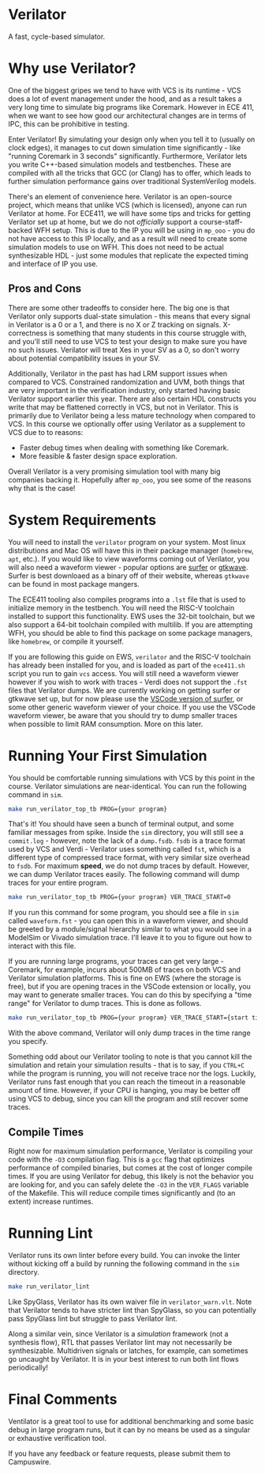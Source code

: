 # Verilator

A fast, cycle-based simulator.

# Why use Verilator?

One of the biggest gripes we tend to have with VCS is its runtime - VCS does a
lot of event management under the hood, and as a result takes a very long time
to simulate big programs like Coremark. However in ECE 411, when we want to see
how good our architectural changes are in terms of IPC, this can be prohibitive
in testing.

Enter Verilator! By simulating your design only when you tell it to (usually on
clock edges), it manages to cut down simulation time significantly - like
"running Coremark in 3 seconds" significantly. Furthermore, Verilator lets you
write C++-based simulation models and testbenches. These are compiled with all
the tricks that GCC (or Clang) has to offer, which leads to further simulation
performance gains over traditional SystemVerilog models.

There's an element of convenience here. Verilator is an open-source project,
which means that unlike VCS (which is licensed), anyone can run Verilator at
home. For ECE411, we will have some tips and tricks for getting Verilator set up
at home, but we do not *officially* support a course-staff-backed WFH
setup. This is due to the IP you will be using in `mp_ooo` - you do not have
access to this IP locally, and as a result will need to create some simulation
models to use on WFH. This does not need to be actual synthesizable HDL - just
some modules that replicate the expected timing and interface of IP you use.

## Pros and Cons

There are some other tradeoffs to consider here. The big one is that Verilator
only supports dual-state simulation - this means that every signal in Verilator
is a 0 or a 1, and there is no X or Z tracking on signals. X-correctness is
something that many students in this course struggle with, and you'll still need
to use VCS to test your design to make sure you have no such issues. Verilator
will treat Xes in your SV as a 0, so don't worry about potential compatibility
issues in your SV.

Additionally, Verilator in the past has had LRM support issues when compared to
VCS. Constrained randomization and UVM, both things that are very important in
the verification industry, only started having basic Verilator support earlier
this year. There are also certain HDL constructs you write that may be flattened
correctly in VCS, but not in Verilator. This is primarily due to Verilator being
a less mature technology when compared to VCS. In this course we optionally offer using
Verilator as a supplement to VCS due to to reasons:

- Faster debug times when dealing with something like Coremark.
- More feasible & faster design space exploration.

Overall Verilator is a very promising simulation tool with many big companies
backing it. Hopefully after `mp_ooo`, you see some of the reasons why that is
the case!

# System Requirements

You will need to install the `verilator` program on your system. Most linux
distributions and Mac OS will have this in their package manager (`homebrew`,
`apt`, etc.). If you would like to view waveforms coming out of Verilator, you
will also need a waveform viewer - popular options are
[surfer](https://surfer-project.org) or
[gtkwave](https://gtkwave.sourceforge.net). Surfer is best downloaed as a binary
off of their website, whereas `gtkwave` can be found in most package mangers.
    
The ECE411 tooling also compiles programs into a `.lst` file that is used to
initialize memory in the testbench. You will need the RISC-V toolchain installed
to support this functionality. EWS uses the 32-bit toolchain, but we also
support a 64-bit toolchain compiled with multilib. If you are attempting WFH,
you should be able to find this package on some package managers, like
`homebrew`, or compile it yourself.

If you are following this guide on EWS, `verilator` and the RISC-V toolchain has
already been installed for you, and is loaded as part of the `ece411.sh` script
you run to gain `vcs` access. You will still need a waveform viewer however if
you wish to work with traces - Verdi does not support the `.fst` files that
Verilator dumps. We are currently working on getting surfer or gtkwave set up,
but for now please use the [VSCode version of
surfer](https://marketplace.visualstudio.com/items?itemName=surfer-project.surfer),
or some other generic waveform viewer of your choice. If you use the VSCode
waveform viewer, be aware that you should try to dump smaller traces when
possible to limit RAM consumption. More on this later.

# Running Your First Simulation

You should be comfortable running simulations with VCS by this point in the
course. Verilator simulations are near-identical. You can run the following
command in `sim`.

```bash
make run_verilator_top_tb PROG={your program}
```

That's it! You should have seen a bunch of terminal output, and some familiar
messages from spike. Inside the `sim` directory, you will still see a
`commit.log` - however, note the lack of a `dump.fsdb`. `fsdb` is a trace format
used by VCS and Verdi - Verilator uses something called `fst`, which is a
different type of compressed trace format, with very similar size overhead to
`fsdb`. For maximum **speed**, we do not dump traces by default. However, we can
dump Verilator traces easily. The following command will dump traces for your
entire program.

```bash
make run_verilator_top_tb PROG={your program} VER_TRACE_START=0
```

If you run this command for some program, you should see a file in `sim` called
`waveform.fst` - you can open this in a waveform viewer, and should be greeted
by a module/signal hierarchy similar to what you would see in a ModelSim or
Vivado simulation trace. I'll leave it to you to figure out how to interact with
this file.

If you are running large programs, your traces can get very large - Coremark,
for example, incurs about 500MB of traces on both VCS and Verilator simulation
platforms. This is fine on EWS (where the storage is free), but if you are
opening traces in the VSCode extension or locally, you may want to generate
smaller traces. You can do this by specifying a "time range" for Verilator to
dump traces. This is done as follows.

```bash
make run_verilator_top_tb PROG={your program} VER_TRACE_START={start time} VER_TRACE_END={end time}
```

With the above command, Verilator will only dump traces in the time range you
specify.

Something odd about our Verilator tooling to note is that you cannot kill the
simulation and retain your simulation results - that is to say, if you `CTRL+C`
while the program is running, you will not receive trace nor the logs. Luckily,
Verilator runs fast enough that you can reach the timeout in a reasonable amount
of time. However, if your CPU is hanging, you may be better off using VCS to
debug, since you can kill the program and still recover some traces.

## Compile Times

Right now for maximum simulation performance, Verilator is compiling your code
with the `-O3` compilation flag. This is a `gcc` flag that optimizes performance
of compiled binaries, but comes at the cost of longer compile times. If you are
using Verilator for debug, this likely is not the behavior you are looking for,
and you can safely delete the `-O3` in the `VER_FLAGS` variable of the
Makefile. This will reduce compile times significantly and (to an extent)
increase runtimes.

# Running Lint

Verilator runs its own linter before every build. You can invoke the linter
without kicking off a build by running the following command in the `sim`
directory.

```bash
make run_verilator_lint
```

Like SpyGlass, Verilator has its own waiver file in `verilator_warn.vlt`. Note
that Verilator tends to have stricter lint than SpyGlass, so you can potentially
pass SpyGlass lint but struggle to pass Verilator lint.

Along a similar vein, since Verilator is a *simulation* framework (not a
synthesis flow), RTL that passes Verilator lint may not necessarily be
synthesizable. Multidriven signals or latches, for example, can sometimes go
uncaught by Verilator. It is in your best interest to run both lint flows
periodically!

# Final Comments

Ventilator is a great tool to use for additional benchmarking and some basic
debug in large program runs, but it can by no means be used as a singular or
exhaustive verification tool. 

If you have any feedback or feature requests, please submit them to Campuswire.